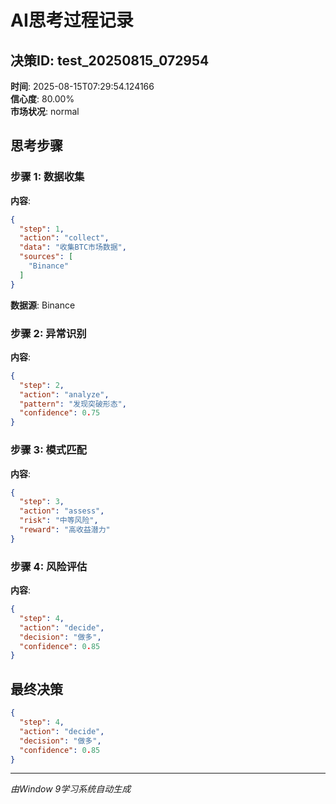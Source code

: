 # AI思考过程记录

## 决策ID: test_20250815_072954
**时间**: 2025-08-15T07:29:54.124166  
**信心度**: 80.00%  
**市场状况**: normal  

## 思考步骤

### 步骤 1: 数据收集

**内容**: 
```json
{
  "step": 1,
  "action": "collect",
  "data": "收集BTC市场数据",
  "sources": [
    "Binance"
  ]
}
```

**数据源**: Binance

### 步骤 2: 异常识别

**内容**: 
```json
{
  "step": 2,
  "action": "analyze",
  "pattern": "发现突破形态",
  "confidence": 0.75
}
```

### 步骤 3: 模式匹配

**内容**: 
```json
{
  "step": 3,
  "action": "assess",
  "risk": "中等风险",
  "reward": "高收益潜力"
}
```

### 步骤 4: 风险评估

**内容**: 
```json
{
  "step": 4,
  "action": "decide",
  "decision": "做多",
  "confidence": 0.85
}
```

## 最终决策

```json
{
  "step": 4,
  "action": "decide",
  "decision": "做多",
  "confidence": 0.85
}
```

---
*由Window 9学习系统自动生成*
